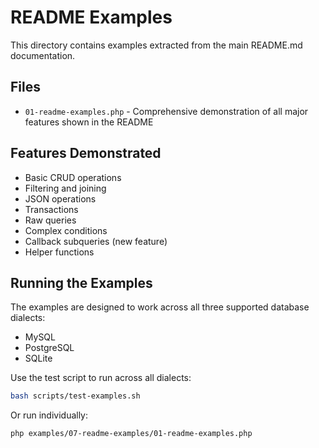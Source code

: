 # README Examples

This directory contains examples extracted from the main README.md documentation.

## Files

- `01-readme-examples.php` - Comprehensive demonstration of all major features shown in the README

## Features Demonstrated

- Basic CRUD operations
- Filtering and joining
- JSON operations
- Transactions
- Raw queries
- Complex conditions
- Callback subqueries (new feature)
- Helper functions

## Running the Examples

The examples are designed to work across all three supported database dialects:
- MySQL
- PostgreSQL  
- SQLite

Use the test script to run across all dialects:

```bash
bash scripts/test-examples.sh
```

Or run individually:

```bash
php examples/07-readme-examples/01-readme-examples.php
```
